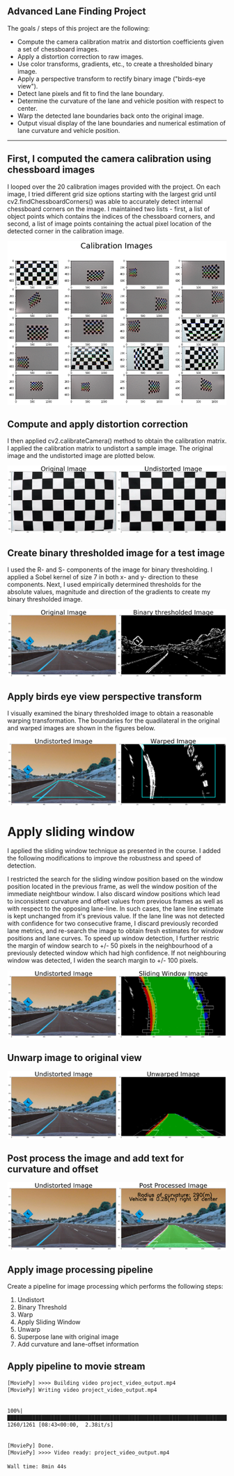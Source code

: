 
## Advanced Lane Finding Project

The goals / steps of this project are the following:

* Compute the camera calibration matrix and distortion coefficients given a set of chessboard images.
* Apply a distortion correction to raw images.
* Use color transforms, gradients, etc., to create a thresholded binary image.
* Apply a perspective transform to rectify binary image ("birds-eye view").
* Detect lane pixels and fit to find the lane boundary.
* Determine the curvature of the lane and vehicle position with respect to center.
* Warp the detected lane boundaries back onto the original image.
* Output visual display of the lane boundaries and numerical estimation of lane curvature and vehicle position.

---
## First, I computed the camera calibration using chessboard images

I looped over the 20 calibration images provided with the project. On each image, I tried different grid size options starting with the largest grid until cv2.findChessboardCorners() was able to accurately detect internal chessboard corners on the image. I maintained two lists - first, a list of object points which contains the indices of the chessboard corners, and second, a list of image points containing the actual pixel location of the detected corner in the calibration image.

![png](output_1_0.png)


## Compute and apply distortion correction

I then applied cv2.calibrateCamera() method to obtain the calibration matrix. I applied the calibration matrix to undistort a sample image. The original image and the undistorted image are plotted below.

![png](output_3_0.png)


## Create binary thresholded image for a test image

I used the R- and S- components of the image for binary thresholding. I applied a Sobel kernel of size 7 in both x- and y- direction to these components. Next, I used empirically determined thresholds for the absolute values, magnitude and direction of the gradients to create my binary thresholded image.

![png](output_5_0.png)


## Apply birds eye view perspective transform

I visually examined the binary thresholded image to obtain a reasonable warping transformation. The boundaries for the quadilateral in the original and warped images are shown in the figures below.

![png](output_7_0.png)


# Apply sliding window

I applied the sliding window technique as presented in the course. I added the following modifications to improve the robustness and speed of detection.

I restricted the search for the sliding window position based on the window position located in the previous frame, as well the window position of the immediate neightbour window. I also discard window positions which lead to inconsistent curvature and offset values from previous frames as well as with respect to the opposing lane-line. In such cases, the lane line estimate is kept unchanged from it's previous value. If the lane line was not detected with confidence for two consecutive frame, I discard previously recorded lane metrics, and re-search the image to obtain fresh estimates for window positions and lane curves. To speed up window detection, I further restric the margin of window search to +/- 50 pixels in the neighbourhood of a previously detected window which had high confidence. If not neighbouring window was detected, I widen the search margin to +/- 100 pixels. 

![png](output_11_0.png)


## Unwarp image to original view

![png](output_14_0.png)


## Post process the image and add text for curvature and offset

![png](output_17_0.png)


## Apply image processing pipeline

Create a pipeline for image processing which performs the following steps:

1. Undistort
2. Binary Threshold
3. Warp
4. Apply Sliding Window
5. Unwarp
6. Superpose lane with original image
7. Add curvature and lane-offset information

## Apply pipeline to movie stream

    [MoviePy] >>>> Building video project_video_output.mp4
    [MoviePy] Writing video project_video_output.mp4
    

    100%|████████████████████████████████████████████████████████████████████████████████████████████████████████████████████████████████████████████████████████████████████████████████████████████████████████████████████████████████████▊| 1260/1261 [08:43<00:00,  2.38it/s]
    

    [MoviePy] Done.
    [MoviePy] >>>> Video ready: project_video_output.mp4 
    
    Wall time: 8min 44s
    

